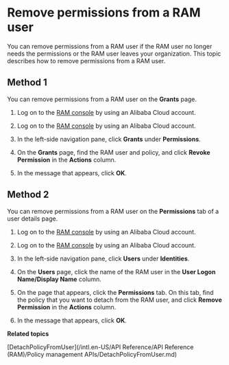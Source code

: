 # Remove permissions from a RAM user

You can remove permissions from a RAM user if the RAM user no longer needs the permissions or the RAM user leaves your organization. This topic describes how to remove permissions from a RAM user.

## Method 1

You can remove permissions from a RAM user on the **Grants** page.

1.  Log on to the [RAM console](https://ram.console.aliyun.com/) by using an Alibaba Cloud account.

2.  Log on to the [RAM console](https://partners-intl.console.aliyun.com/#/ram) by using an Alibaba Cloud account.

3.  In the left-side navigation pane, click **Grants** under **Permissions**.

4.  On the **Grants** page, find the RAM user and policy, and click **Revoke Permission** in the **Actions** column.

5.  In the message that appears, click **OK**.


## Method 2

You can remove permissions from a RAM user on the **Permissions** tab of a user details page.

1.  Log on to the [RAM console](https://ram.console.aliyun.com/) by using an Alibaba Cloud account.

2.  Log on to the [RAM console](https://partners-intl.console.aliyun.com/#/ram) by using an Alibaba Cloud account.

3.  In the left-side navigation pane, click **Users** under **Identities**.

4.  On the **Users** page, click the name of the RAM user in the **User Logon Name/Display Name** column.

5.  On the page that appears, click the **Permissions** tab. On this tab, find the policy that you want to detach from the RAM user, and click **Remove Permission** in the **Actions** column.

6.  In the message that appears, click **OK**.


**Related topics**  


[DetachPolicyFromUser](/intl.en-US/API Reference/API Reference (RAM)/Policy management APIs/DetachPolicyFromUser.md)

